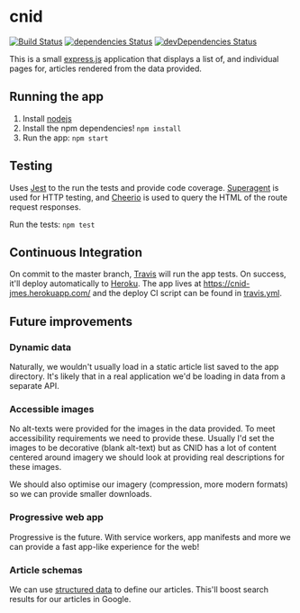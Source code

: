 # cnid

[![Build Status](https://travis-ci.org/varjmes/cnid.svg?branch=master)](https://travis-ci.org/varjmes/cnid) [![dependencies Status](https://david-dm.org/varjmes/cnid/status.svg)](https://david-dm.org/varjmes/cnid) [![devDependencies Status](https://david-dm.org/varjmes/cnid/dev-status.svg)](https://david-dm.org/varjmes/cnid?type=dev)

This is a small [express.js](https://expressjs.com/) application that displays a list of,
and individual pages for, articles rendered from the data provided.

## Running the app

1. Install [nodejs](https://nodejs.org/en/download/)
2. Install the npm dependencies! `npm install`
3. Run the app: `npm start`

## Testing

Uses [Jest](https://facebook.github.io/jest/) to the run the tests and provide code coverage.
[Superagent](https://github.com/visionmedia/supertest) is used for HTTP testing, and
[Cheerio](https://github.com/cheeriojs/cheerio) is used to query the HTML of the route request responses.

Run the tests: `npm test`

## Continuous Integration

On commit to the master branch, [Travis](https://travis-ci.org) will run the app tests. On success, it'll deploy
automatically to [Heroku](https://heroku.com). The app lives at https://cnid-jmes.herokuapp.com/ and the deploy
CI script can be found in [travis.yml](https://github.com/varjmes/cnid/blob/master/.travis.yml).

## Future improvements

### Dynamic data

Naturally, we wouldn't usually load in a static article list saved to the app directory.
It's likely that in a real application we'd be loading in data from a separate API.

### Accessible images

No alt-texts were provided for the images in the data provided. To meet accessibility
requirements we need to provide these. Usually I'd set the images to be decorative (blank alt-text)
but as CNID has a lot of content centered around imagery we should look at providing real
descriptions for these images.

We should also optimise our imagery (compression, more modern formats) so we can provide smaller downloads.

### Progressive web app

Progressive is the future. With service workers, app manifests and more we can provide a fast app-like
experience for the web!

### Article schemas

We can use [structured data](https://developers.google.com/search/docs/guides/intro-structured-data)
to define our articles. This'll boost search results for our articles in Google.
